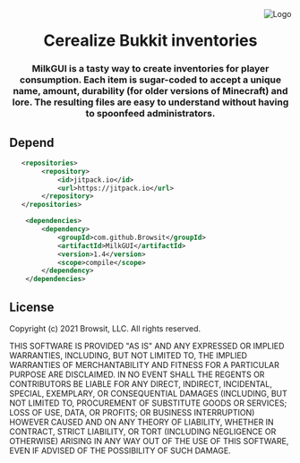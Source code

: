 <img src="https://i.imgur.com/dpP0KIj.png" alt="Logo" align="right">
<div align="center">
  <h1>Cerealize Bukkit inventories</h1>
  <h3>MilkGUI is a tasty way to create inventories for player consumption. Each item is sugar-coded to accept a unique name, amount, durability (for older versions of Minecraft) and lore. The resulting files are easy to understand without having to spoonfeed administrators.</h3>
</div>

## Depend
```xml
   <repositories>
        <repository>
            <id>jitpack.io</id>
            <url>https://jitpack.io</url>
        </repository>
   </repositories>
```
```xml
    <dependencies>
        <dependency>
            <groupId>com.github.Browsit</groupId>
            <artifactId>MilkGUI</artifactId>
            <version>1.4</version>
            <scope>compile</scope>
        </dependency>
    </dependencies>
```
## License
Copyright (c) 2021 Browsit, LLC. All rights reserved.

THIS SOFTWARE IS PROVIDED "AS IS" AND ANY EXPRESSED OR IMPLIED WARRANTIES, INCLUDING, BUT NOT LIMITED TO, THE IMPLIED WARRANTIES OF MERCHANTABILITY AND FITNESS FOR A PARTICULAR PURPOSE ARE DISCLAIMED. IN NO EVENT SHALL THE REGENTS OR CONTRIBUTORS BE LIABLE FOR ANY DIRECT, INDIRECT, INCIDENTAL, SPECIAL, EXEMPLARY, OR CONSEQUENTIAL DAMAGES (INCLUDING, BUT NOT LIMITED TO, PROCUREMENT OF SUBSTITUTE GOODS OR SERVICES; LOSS OF USE, DATA, OR PROFITS; OR BUSINESS INTERRUPTION) HOWEVER CAUSED AND ON ANY THEORY OF LIABILITY, WHETHER IN CONTRACT, STRICT LIABILITY, OR TORT (INCLUDING NEGLIGENCE OR OTHERWISE) ARISING IN ANY WAY OUT OF THE USE OF THIS SOFTWARE, EVEN IF ADVISED OF THE POSSIBILITY OF SUCH DAMAGE.
